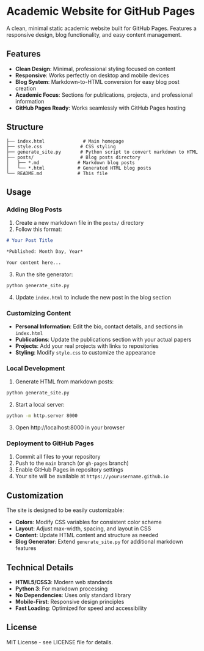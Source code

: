 # Academic Website for GitHub Pages

A clean, minimal static academic website built for GitHub Pages. Features a responsive design, blog functionality, and easy content management.

## Features

- **Clean Design**: Minimal, professional styling focused on content
- **Responsive**: Works perfectly on desktop and mobile devices
- **Blog System**: Markdown-to-HTML conversion for easy blog post creation
- **Academic Focus**: Sections for publications, projects, and professional information
- **GitHub Pages Ready**: Works seamlessly with GitHub Pages hosting

## Structure

```
├── index.html              # Main homepage
├── style.css              # CSS styling
├── generate_site.py       # Python script to convert markdown to HTML
├── posts/                 # Blog posts directory
│   ├── *.md              # Markdown blog posts
│   └── *.html            # Generated HTML blog posts
└── README.md             # This file
```

## Usage

### Adding Blog Posts

1. Create a new markdown file in the `posts/` directory
2. Follow this format:

```markdown
# Your Post Title

*Published: Month Day, Year*

Your content here...
```

3. Run the site generator:

```bash
python generate_site.py
```

4. Update `index.html` to include the new post in the blog section

### Customizing Content

- **Personal Information**: Edit the bio, contact details, and sections in `index.html`
- **Publications**: Update the publications section with your actual papers
- **Projects**: Add your real projects with links to repositories
- **Styling**: Modify `style.css` to customize the appearance

### Local Development

1. Generate HTML from markdown posts:
```bash
python generate_site.py
```

2. Start a local server:
```bash
python -m http.server 8000
```

3. Open http://localhost:8000 in your browser

### Deployment to GitHub Pages

1. Commit all files to your repository
2. Push to the `main` branch (or `gh-pages` branch)
3. Enable GitHub Pages in repository settings
4. Your site will be available at `https://yourusername.github.io`

## Customization

The site is designed to be easily customizable:

- **Colors**: Modify CSS variables for consistent color scheme
- **Layout**: Adjust max-width, spacing, and layout in CSS
- **Content**: Update HTML content and structure as needed
- **Blog Generator**: Extend `generate_site.py` for additional markdown features

## Technical Details

- **HTML5/CSS3**: Modern web standards
- **Python 3**: For markdown processing
- **No Dependencies**: Uses only standard library
- **Mobile-First**: Responsive design principles
- **Fast Loading**: Optimized for speed and accessibility

## License

MIT License - see LICENSE file for details.